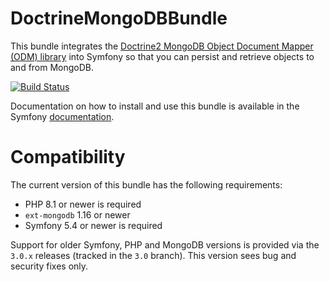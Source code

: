 DoctrineMongoDBBundle
=====================

This bundle integrates the [Doctrine2 MongoDB Object Document Mapper (ODM) library](https://github.com/doctrine/mongodb-odm)
into Symfony so that you can persist and retrieve objects to and from MongoDB.

[![Build Status](https://github.com/doctrine/DoctrineMongoDBBundle/workflows/Continuous%20Integration/badge.svg)](https://github.com/doctrine/DoctrineMongoDBBundle/actions)

Documentation on how to install and use this bundle is available in the
Symfony [documentation](http://symfony.com/doc/current/bundles/DoctrineMongoDBBundle/index.html).

Compatibility
=============

The current version of this bundle has the following requirements:
 * PHP 8.1 or newer is required
 * `ext-mongodb` 1.16 or newer
 * Symfony 5.4 or newer is required

Support for older Symfony, PHP and MongoDB versions is provided via the `3.0.x`
releases (tracked in the `3.0` branch). This version sees bug and security fixes
only.
